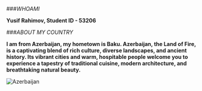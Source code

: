 ###*WHOAMI*

**Yusif Rahimov, Student ID - 53206**



###*ABOUT MY COUNTRY*

**I am from Azerbaijan, my hometown is Baku.
Azerbaijan, the Land of Fire, is a captivating blend of rich culture, 
diverse landscapes, and ancient history. Its vibrant cities and warm, 
hospitable people welcome you to experience a tapestry of traditional cuisine, 
modern architecture, and breathtaking natural beauty.**

![Azerbaijan](https://wallpapercave.com/wp/wp2106909.jpg)
